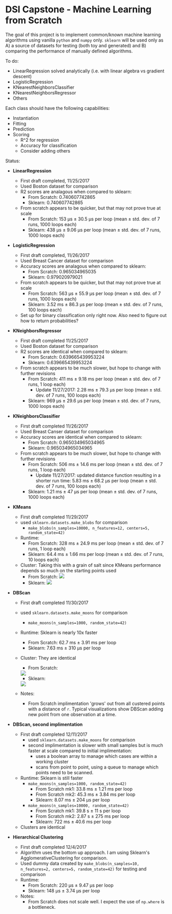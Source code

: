 # DSI Capstone - Machine Learning from Scratch

The goal of this project is to implement common/known machine learning algorithms using vanilla `python` and `numpy` only. `sklearn` will be used only as A) a source of datasets for testing (both toy and generated) and B) comparing the performance of manually defined algorithms.

To do:

* LinearRegression solved analytically (i.e. with linear algebra vs gradient descent)
* LogisticRegression
* KNearestNeighborsClassifier
* KNearestNeighborsRegressor
* Others

Each class should have the following capabilities:

* Instantiation
* Fitting
* Prediction
* Scoring
	* R^2 for regression
	* Accuracy for classification
	* Consider adding others
	
Status:

* **LinearRegression**
	* First draft completed, 11/25/2017
	* Used Boston dataset for comparison
	* R2 scores are analagous when compared to sklearn:
		* From Scratch: 0.740607742865
		* Sklearn: 0.740607742865
	* From scratch appears to be quicker, but that may not prove true at scale
		* From Scratch: 153 µs ± 30.5 µs per loop (mean ± std. dev. of 7 runs, 1000 loops each)
		* Sklearn: 438 µs ± 9.06 µs per loop (mean ± std. dev. of 7 runs, 1000 loops each)
* **LogisticRegression**
	* First draft completed, 11/26/2017
	* Used Breast Cancer dataset for comparison
	* Accuracy scores are analagous when compared to sklearn:
		* From Scratch: 0.965034965035
		* Sklearn: 0.979020979021
	* From scratch appears to be quicker, but that may not prove true at scale
		* From Scratch: 
563 µs ± 55.9 µs per loop (mean ± std. dev. of 7 runs, 1000 loops each)
		* Sklearn: 3.52 ms ± 86.3 µs per loop (mean ± std. dev. of 7 runs, 100 loops each)
	* Set up for binary classification only right now. Also need to figure out how to return probabilities?
* **KNeighborsRegressor**
	* First draft completed 11/25/2017
	* Used Boston dataset for comparison	
	* R2 scores are identical when compared to sklearn:
		* From Scratch: 0.639665439953224
		* Sklearn: 0.639665439953224
	* From scratch appears to be much slower, but hope to change with further revisions
		* From Scratch: 411 ms ± 9.18 ms per loop (mean ± std. dev. of 7 runs, 1 loop each)
			* Update 11/27/2017: 2.28 ms ± 79.3 µs per loop (mean ± std. dev. of 7 runs, 100 loops each)
		* Sklearn: 969 µs ± 29.6 µs per loop (mean ± std. dev. of 7 runs, 1000 loops each)
* **KNeighborsClassifier**
	* First draft completed 11/26/2017
	* Used Breast Canser  dataset for comparison
	* Accuracy scores are identical when compared to sklearn:
		* From Scratch: 0.965034965034965
		* Sklearn: 0.965034965034965
	* From scratch appears to be much slower, but hope to change with further revisions
		* From Scratch: 506 ms ± 14.6 ms per loop (mean ± std. dev. of 7 runs, 1 loop each)
			* Update 11/27/2017: updated distance function resulting in a shorter run time: 5.83 ms ± 68.2 µs per loop (mean ± std. dev. of 7 runs, 100 loops each)
		* Sklearn: 1.21 ms ± 47 µs per loop (mean ± std. dev. of 7 runs, 1000 loops each)
* **KMeans**
	* First draft completed 11/29/2017
	* used `sklearn.datasets.make_blobs` for comparison
		* `make_blobs(n_samples=10000, n_features=12, centers=5, random_state=42)`
	* Runtime:
		* From Scratch: 328 ms ± 24.9 ms per loop (mean ± std. dev. of 7 runs, 1 loop each)
		* Sklearn: 64.4 ms ± 1.66 ms per loop (mean ± std. dev. of 7 runs, 10 loops each)
	* Cluster: Taking this with a grain of salt since KMeans performance depends so much on the starting points used
		* From Scratch: <img src='https://git.generalassemb.ly/raw/dannyboyjohnston/dsi_capstone_ml_from_scratch/master/assets/from_scratch_kmeans_blobs_pairplot.png'>
		* Sklearn: <img src='https://git.generalassemb.ly/raw/dannyboyjohnston/dsi_capstone_ml_from_scratch/master/assets/sklearn_kmeans_blobs_pairplot.png'>
* **DBScan**
	* First draft completed 11/30/2017
	* used `sklearn.datasets.make_moons` for comparison
		* `make_moons(n_samples=1000, random_state=42)`
	* Runtime: Sklearn is nearly 10x faster
		* From Scratch: 62.7 ms ± 3.91 ms per loop
		* Sklearn: 7.63 ms ± 310 µs per loop
	* Cluster: They are identical
		* From Scratch: 
		
		<img src='https://git.generalassemb.ly/raw/dannyboyjohnston/dsi_capstone_ml_from_scratch/master/assets/sklearn_dbscan.png'>
		
		* Sklearn: 
		
		<img src='https://git.generalassemb.ly/raw/dannyboyjohnston/dsi_capstone_ml_from_scratch/master/assets/from_scratch_dbscan.png'>
	* Notes:
		* From Scratch implimentation 'grows' out from all custered points with a distance of `r`. Typical visualizations show DBScan adding new point from one observation at a time.
		
* **DBScan, second implimentation**
	* First draft completed 12/11/2017
		* used `sklearn.datasets.make_moons` for comparison
		* second implimentation is slower with small samples but is much faster at scale compared to initial implimentation:
			* uses a boolean array to manage which cases are within a working cluster
			* scans from point to point, using a queue to manage which points need to be scanned.
	* Runtime: Sklearn is still faster
		* `make_moons(n_samples=1000, random_state=42)`
			* From Scratch mk1: 33.8 ms ± 1.21 ms per loop
			* From Scratch mk2: 45.3 ms ± 3.84 ms per loop
			* Sklearn: 8.07 ms ± 204 µs per loop
		* `make_moons(n_samples=10000, random_state=42)`
			* From Scratch mk1: 39.8 s ± 11 s per loop
			* From Scratch mk2: 2.87 s ± 275 ms per loop
			* Sklearn: 722 ms ± 40.6 ms per loop
	* Clusters are identical

* **Hierarchical Clustering**
	* First draft completed 12/4/2017
	* Algorithm uses the bottom up approach. I am using Sklearn's AgglomerativeClustering for comparison.
	* Used dummy data created by `make_blobs(n_samples=10, n_features=2, centers=5, random_state=42)` for testing and comparison
	* Runtime:
		* From Scratch: 220 µs ± 9.47 µs per loop
		* Sklearn: 148 µs ± 3.74 µs per loop 
	* Notes:
		* From Scratch does not scale well. I expect the use of `np.where` is a bottleneck.